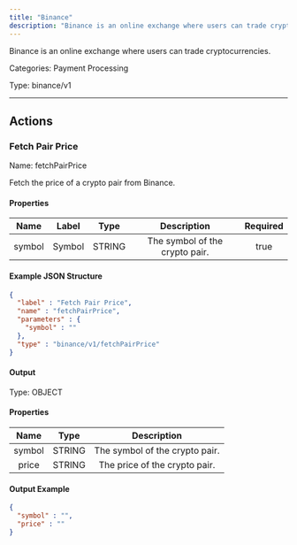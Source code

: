 ```yaml
---
title: "Binance"
description: "Binance is an online exchange where users can trade cryptocurrencies."
---
```


Binance is an online exchange where users can trade cryptocurrencies.


Categories: Payment Processing


Type: binance/v1

<hr />




## Actions


### Fetch Pair Price
Name: fetchPairPrice

Fetch the price of a crypto pair from Binance.

#### Properties

|      Name       |      Label     |     Type     |     Description     | Required |
|:---------------:|:--------------:|:------------:|:-------------------:|:--------:|
| symbol | Symbol | STRING | The symbol of the crypto pair. | true |

#### Example JSON Structure
```json
{
  "label" : "Fetch Pair Price",
  "name" : "fetchPairPrice",
  "parameters" : {
    "symbol" : ""
  },
  "type" : "binance/v1/fetchPairPrice"
}
```

#### Output



Type: OBJECT


#### Properties

|     Name     |     Type     |     Description     |
|:------------:|:------------:|:-------------------:|
| symbol | STRING | The symbol of the crypto pair. |
| price | STRING | The price of the crypto pair. |




#### Output Example
```json
{
  "symbol" : "",
  "price" : ""
}
```




